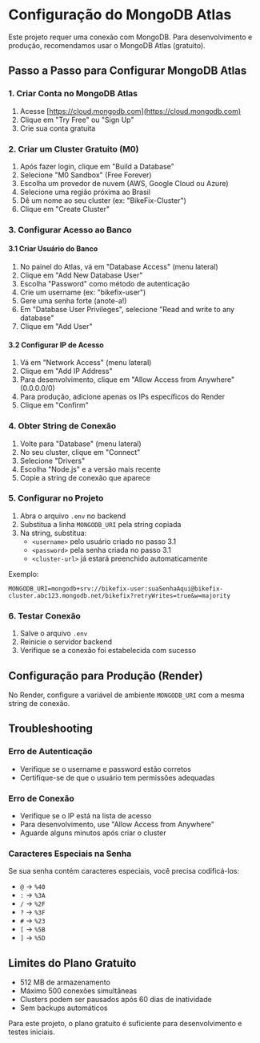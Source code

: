# Configuração do MongoDB Atlas

Este projeto requer uma conexão com MongoDB. Para desenvolvimento e produção, recomendamos usar o MongoDB Atlas (gratuito).

## Passo a Passo para Configurar MongoDB Atlas

### 1. Criar Conta no MongoDB Atlas
1. Acesse [https://cloud.mongodb.com](https://cloud.mongodb.com)
2. Clique em "Try Free" ou "Sign Up"
3. Crie sua conta gratuita

### 2. Criar um Cluster Gratuito (M0)
1. Após fazer login, clique em "Build a Database"
2. Selecione "M0 Sandbox" (Free Forever)
3. Escolha um provedor de nuvem (AWS, Google Cloud ou Azure)
4. Selecione uma região próxima ao Brasil
5. Dê um nome ao seu cluster (ex: "BikeFix-Cluster")
6. Clique em "Create Cluster"

### 3. Configurar Acesso ao Banco

#### 3.1 Criar Usuário do Banco
1. No painel do Atlas, vá em "Database Access" (menu lateral)
2. Clique em "Add New Database User"
3. Escolha "Password" como método de autenticação
4. Crie um username (ex: "bikefix-user")
5. Gere uma senha forte (anote-a!)
6. Em "Database User Privileges", selecione "Read and write to any database"
7. Clique em "Add User"

#### 3.2 Configurar IP de Acesso
1. Vá em "Network Access" (menu lateral)
2. Clique em "Add IP Address"
3. Para desenvolvimento, clique em "Allow Access from Anywhere" (0.0.0.0/0)
4. Para produção, adicione apenas os IPs específicos do Render
5. Clique em "Confirm"

### 4. Obter String de Conexão
1. Volte para "Database" (menu lateral)
2. No seu cluster, clique em "Connect"
3. Selecione "Drivers"
4. Escolha "Node.js" e a versão mais recente
5. Copie a string de conexão que aparece

### 5. Configurar no Projeto
1. Abra o arquivo `.env` no backend
2. Substitua a linha `MONGODB_URI` pela string copiada
3. Na string, substitua:
   - `<username>` pelo usuário criado no passo 3.1
   - `<password>` pela senha criada no passo 3.1
   - `<cluster-url>` já estará preenchido automaticamente

Exemplo:
```
MONGODB_URI=mongodb+srv://bikefix-user:suaSenhaAqui@bikefix-cluster.abc123.mongodb.net/bikefix?retryWrites=true&w=majority
```

### 6. Testar Conexão
1. Salve o arquivo `.env`
2. Reinicie o servidor backend
3. Verifique se a conexão foi estabelecida com sucesso

## Configuração para Produção (Render)

No Render, configure a variável de ambiente `MONGODB_URI` com a mesma string de conexão.

## Troubleshooting

### Erro de Autenticação
- Verifique se o username e password estão corretos
- Certifique-se de que o usuário tem permissões adequadas

### Erro de Conexão
- Verifique se o IP está na lista de acesso
- Para desenvolvimento, use "Allow Access from Anywhere"
- Aguarde alguns minutos após criar o cluster

### Caracteres Especiais na Senha
Se sua senha contém caracteres especiais, você precisa codificá-los:
- `@` → `%40`
- `:` → `%3A`
- `/` → `%2F`
- `?` → `%3F`
- `#` → `%23`
- `[` → `%5B`
- `]` → `%5D`

## Limites do Plano Gratuito
- 512 MB de armazenamento
- Máximo 500 conexões simultâneas
- Clusters podem ser pausados após 60 dias de inatividade
- Sem backups automáticos

Para este projeto, o plano gratuito é suficiente para desenvolvimento e testes iniciais.